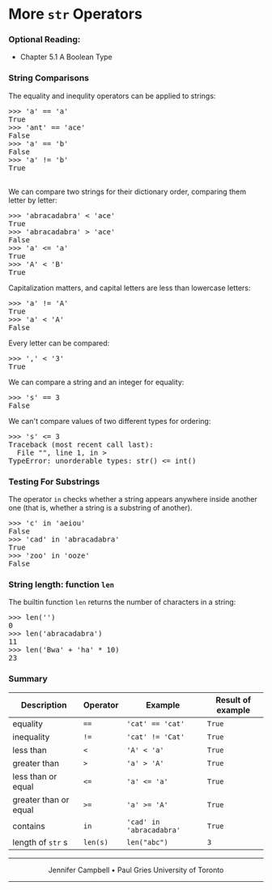 # More `str` Operators

### Optional Reading:

*   Chapter 5.1 A Boolean Type

### String Comparisons

The equality and inequlity operators can be applied to strings:

<pre>>>> 'a' == 'a'
True
>>> 'ant' == 'ace'
False
>>> 'a' == 'b'
False
>>> 'a' != 'b'
True

</pre>

We can compare two strings for their dictionary order, comparing them letter by letter:

<pre>>>> 'abracadabra' < 'ace'
True
>>> 'abracadabra' > 'ace'
False
>>> 'a' <= 'a'
True
>>> 'A' < 'B'
True
</pre>

Capitalization matters, and capital letters are less than lowercase letters:

<pre>>>> 'a' != 'A'
True
>>> 'a' < 'A'
False
</pre>

Every letter can be compared:

<pre>>>> ',' < '3'
True
</pre>

We can compare a string and an integer for equality:

<pre>>>> 's' == 3
False
</pre>

We can't compare values of two different types for ordering:

<pre>>>> 's' <= 3
Traceback (most recent call last):
  File "<stdin>", line 1, in <module>>
TypeError: unorderable types: str() <= int()
</pre>

### Testing For Substrings

The operator `in` checks whether a string appears anywhere inside another one (that is, whether a string is a substring of another).

<pre>>>> 'c' in 'aeiou'
False
>>> 'cad' in 'abracadabra'
True
>>> 'zoo' in 'ooze'
False
</pre>

### String length: function `len`

The builtin function `len` returns the number of characters in a string:

<pre>>>> len('')
0
>>> len('abracadabra')
11
>>> len('Bwa' + 'ha' * 10)
23
</pre>

### Summary

| Description | Operator | Example | Result of example |
| --- | --- | --- | --- |
| equality | `==` | `'cat' == 'cat'` | `True` |
| inequality | `!=` | `'cat' != 'Cat'` | `True` |
| less than | `<` | `'A' < 'a'` | `True` |
| greater than | `>` | `'a' > 'A'` | `True` |
| less than or equal | `<=` | `'a' <= 'a'` | `True` |
| greater than or equal | `>=` | `'a' >= 'A'` | `True` |
| contains | `in` | `'cad' in 'abracadabra'` | `True` |
| length of `str` s | `len(s)` | `len("abc")` | `3` |

* * *

<center>Jennifer Campbell • Paul Gries
University of Toronto</center>

* * *